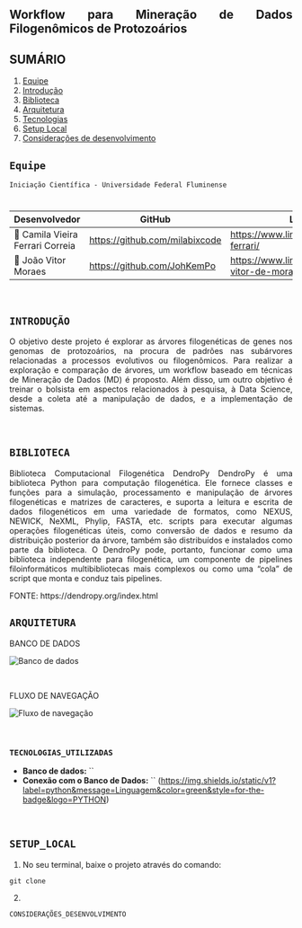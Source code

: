 ## **<p align="justify">Workflow para Mineração de Dados Filogenômicos de Protozoários</p>**

## SUMÁRIO

1. [Equipe](#Equipe)
2. [Introdução](#INTRODUÇÃO)
3. [Biblioteca](#BIBLIOTECA_UTILIZADA)
4. [Arquitetura](#ARQUITETURA)
5. [Tecnologias](#TECNOLOGIAS_UTILIZADAS)
6. [Setup Local](#SETUP_LOCAL)
7. [Considerações de desenvolvimento](#CONSIDERAÇÕES_DESENVOLVIMENTO)

## ``Equipe``

``Iniciação Científica - Universidade Federal Fluminense``
#  
|     Desenvolvedor              |           GitHub             |       LinkedIn     |
|--------------------------------|------------------------------|--------------------|
|👤 Camila Vieira Ferrari Correia|https://github.com/milabixcode|https://www.linkedin.com/in/camila-ferrari/|
|👤 João Vitor Moraes            |https://github.com/JohKemPo   |https://www.linkedin.com/in/joao-vitor-de-moraes/|


<br>

## ``INTRODUÇÃO``

<p align="justify">O objetivo deste projeto é explorar as árvores filogenéticas de genes nos genomas de protozoários, na procura de padrões nas subárvores relacionadas a processos evolutivos ou filogenômicos. Para realizar a exploração e comparação de árvores, um workflow baseado em técnicas de Mineração de Dados (MD) é proposto. Além disso, um outro objetivo é treinar o bolsista em aspectos relacionados à pesquisa, à Data Science, desde a coleta até a manipulação de dados, e a implementação de sistemas.</p>

<br>

## ``BIBLIOTECA``
<p align="justify">Biblioteca Computacional Filogenética DendroPy 
DendroPy é uma biblioteca Python para computação filogenética. Ele fornece classes e funções para a simulação, processamento e manipulação de árvores filogenéticas e matrizes de caracteres, e suporta a leitura e escrita de dados filogenéticos em uma variedade de formatos, como NEXUS, NEWICK, NeXML, Phylip, FASTA, etc. scripts para executar algumas operações filogenéticas úteis, como conversão de dados e resumo da distribuição posterior da árvore, também são distribuídos e instalados como parte da biblioteca. O DendroPy pode, portanto, funcionar como uma biblioteca independente para filogenética, um componente de pipelines filoinformáticos multibibliotecas mais complexos ou como uma “cola” de script que monta e conduz tais pipelines.</p>
FONTE: https://dendropy.org/index.html

<br>

## ``ARQUITETURA``
BANCO DE DADOS

![Banco de dados]()

<br>

FLUXO DE NAVEGAÇÃO

![Fluxo de navegação]()

<br>

### ``TECNOLOGIAS_UTILIZADAS``


* **Banco de dados:** ``
* **Conexão com o Banco de Dados:** ``
(https://img.shields.io/static/v1?label=python&message=Linguagem&color=green&style=for-the-badge&logo=PYTHON)

<br>

## ``SETUP_LOCAL``


1. No seu terminal, baixe o projeto através do comando:
```
git clone
```
2.

``CONSIDERAÇÕES_DESENVOLVIMENTO``

